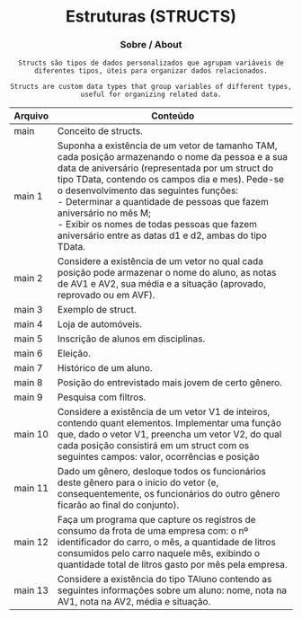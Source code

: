 <div align="center">
<h1>Estruturas (STRUCTS)</h1>

<h3>Sobre / About</h3>

`Structs são tipos de dados personalizados que agrupam variáveis ​​de diferentes tipos, úteis para organizar dados relacionados.`

`Structs are custom data types that group variables of different types, useful for organizing related data.`
</div>

Arquivo | Conteúdo
--------|-----------
main | Conceito de structs. <br>
main 1 | Suponha a existência de um vetor de tamanho TAM, cada posição armazenando o nome da pessoa e a sua data de aniversário (representada por um struct do tipo TData, contendo os campos dia e mes). Pede-se o desenvolvimento das seguintes funções:<br>- Determinar a quantidade de pessoas que fazem aniversário no mês M;<br>- Exibir os nomes de todas pessoas que fazem aniversário entre as datas d1 e d2, ambas do tipo TData.<br>
main 2 | Considere a existência de um vetor no qual cada posição pode armazenar o nome do aluno, as notas de AV1 e AV2, sua média e a situação (aprovado, reprovado ou em AVF). <br>
main 3 | Exemplo de struct. <br>
main 4 | Loja de automóveis. <br>
main 5 | Inscrição de alunos em disciplinas. <br>
main 6 | Eleição. <br>
main 7 | Histórico de um aluno. <br>
main 8 | Posição do entrevistado mais jovem de certo gênero. <br>
main 9 | Pesquisa com filtros. <br>
main 10 | Considere a existência de um vetor V1 de inteiros, contendo quant elementos. Implementar uma função que, dado o vetor V1, preencha um vetor V2, do qual cada posição consistirá em um struct com os seguintes campos: valor, ocorrências e posição<br>
main 11 | Dado um gênero, desloque todos os funcionários deste gênero para o início do vetor (e, consequentemente, os funcionários do outro gênero ficarão ao final do conjunto).<br>
main 12 | Faça um programa que capture os registros de consumo da frota de uma empresa com: o nº identificador do carro, o mês, a quantidade de litros consumidos pelo carro naquele mês, exibindo o quantidade total de litros gasto por mês pela empresa. <br>
main 13 | Considere a existência do tipo TAluno contendo as seguintes informações sobre um aluno: nome, nota na AV1, nota na AV2, média e situação.
